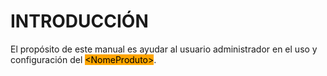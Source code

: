 # INTRODUCCIÓN

El propósito de este manual es ayudar al usuario administrador en el uso y configuración del <mark style="background-color:orange;">\<NomeProduto></mark>.
